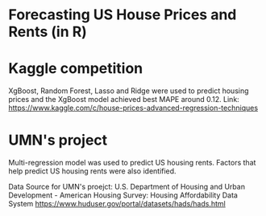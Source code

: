 # Forecasting US House Prices and Rents (in R)

# Kaggle competition #
XgBoost, Random Forest, Lasso and Ridge were used to predict housing prices and the XgBoost model achieved best MAPE around 0.12.
Link: https://www.kaggle.com/c/house-prices-advanced-regression-techniques

# UMN's project #
Multi-regression model was used to predict US housing rents. Factors that help predict US housing rents were also identified.

Data Source for UMN's proejct:
U.S. Department of Housing and Urban Development - American Housing Survey: Housing Affordability Data System
https://www.huduser.gov/portal/datasets/hads/hads.html
